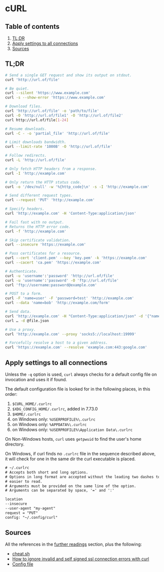 # cURL

## Table of contents <!-- omit in toc -->

1. [TL;DR](#tldr)
1. [Apply settings to all connections](#apply-settings-to-all-connections)
1. [Sources](#sources)

## TL;DR

```sh
# Send a single GET request and show its output on stdout.
curl 'http://url.of/file'

# Be quiet.
curl --silent 'https://www.example.com'
curl -s --show-error 'https://www.example.com'

# Download files.
curl 'http://url.of/file' -o 'path/to/file'
curl -O 'http://url.of/file1' -O 'http://url.of/file2'
curl http://url.of/file[1-24]

# Resume downloads.
curl -C - -o 'partial_file' 'http://url.of/file'

# Limit downloads bandwidth.
curl --limit-rate '1000B' -O 'http://url.of/file'

# Follow redirects.
curl -L 'http://url.of/file'

# Only fetch HTTP headers from a response.
curl -I 'http://example.com'

# Only return the HTTP status code.
curl -o '/dev/null' -w '%{http_code}\n' -s -I 'http://example.com'

# Send different request types.
curl --request 'PUT' 'http://example.com'

# Specify headers.
curl 'http://example.com' -H 'Content-Type:application/json'

# Fail fast with no output.
# Returns the HTTP error code.
curl -f 'http://example.com'

# Skip certificate validation.
curl --insecure 'https://example.com'

# Pass certificates for a resource.
curl --cert 'client.pem' --key 'key.pem' -k 'https://example.com'
curl --cacert 'ca.pem' 'https://example.com'

# Authenticate.
curl -u 'username':'password' 'http://url.of/file'
curl -u 'username':'password' -O 'ftp://url.of/file'
curl 'ftp://username:password@example.com'

# POST to a form.
curl -F 'name=user' -F 'password=test' 'http://example.com'
curl --data 'name=bob' 'http://example.com/form'

# Send data.
curl 'http://example.com' -H "Content-Type:application/json" -d '{"name":"bob"}' -X 'POST'
curl … -d @file.json

# Use a proxy.
curl 'http://example.com' --proxy 'socks5://localhost:19999'

# Forcefully resolve a host to a given address.
curl 'https://example.com' --resolve 'example.com:443:google.com'
```

## Apply settings to all connections

Unless the `-q` option is used, `curl` always checks for a default config file on invocation and uses it if found.

The default configuration file is looked for in the following places, in this order:

1. `$CURL_HOME/.curlrc`
1. `$XDG_CONFIG_HOME/.curlrc`, added in 7.73.0
1. `$HOME/.curlrc`
1. on Windows only: `%USERPROFILE%\.curlrc`
1. on Windows only: `%APPDATA%\.curlrc`
1. on Windows only: `%USERPROFILE%\Application Data\.curlrc`

On Non-Windows hosts, `curl` uses `getpwuid` to find the user's home directory.

On Windows, if curl finds no `.curlrc` file in the sequence described above, it will check for one in the same dir the curl executable is placed.

```txt
# ~/.curlrc
# Accepts both short and long options.
# Options in long format are accepted without the leading two dashes to make it
# easier to read.
# Arguments must be provided on the same line of the option.
# Arguments can be separated by space, '=' and ':'

location
--insecure
--user-agent "my-agent"
request = "PUT"
config: "~/.config/curl"
```

## Sources

All the references in the [further readings] section, plus the following:

- [cheat.sh]
- [How to ignore invalid and self signed ssl connection errors with curl]
- [Config file]

<!--
  References
  -->

<!-- In-article sections -->
[further readings]: #further-readings

<!-- Others -->
[cheat.sh]: https://cheat.sh/curl
[config file]: https://everything.curl.dev/cmdline/configfile
[how to ignore invalid and self signed ssl connection errors with curl]: https://www.cyberciti.biz/faq/how-to-curl-ignore-ssl-certificate-warnings-command-option/
